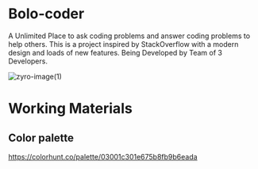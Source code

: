 # Bolo-coder
A Unlimited Place to ask coding problems and answer coding problems to help others. This is a project inspired by StackOverflow with a modern design and loads of new features.
Being Developed by Team of 3 Developers.

![zyro-image(1)](https://user-images.githubusercontent.com/85556603/218329914-4bbf2ce4-9929-40c2-a0fa-8739450e4ff7.png)


<h1>Working Materials</h1>
<h2>Color palette</h2>

https://colorhunt.co/palette/03001c301e675b8fb9b6eada

